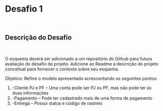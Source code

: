 
<h1>Desafio 1</h1>
<br>
<h2>Descrição do Desafio</h2>
<br>
<p>O esquema deverá ser adicionado a um repositório do Github para futura avaliação do desafio de projeto.
Adicione ao Readme a descrição do projeto conceitual para fornecer o contexto sobre seu esquema.</p>
<p>Objetivo:
Refine o modelo apresentado acrescentando os seguintes pontos:</p>
 <ol>
  <li> -Cliente PJ e PF – Uma conta pode ser PJ ou PF, mas não pode ter as duas informações </li>
  <li> -Pagamento – Pode ter cadastrado mais de uma forma de pagamento </li>
  <li> -Entrega – Possui status e código de rastreio </li>
 </ol>
 

